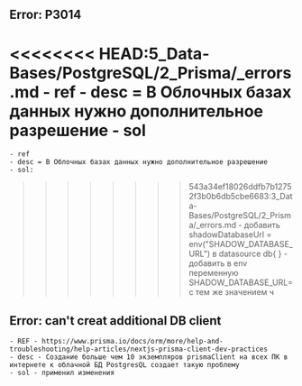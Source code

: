 ## Error: P3014
<<<<<<<< HEAD:5_Data-Bases/PostgreSQL/2_Prisma/_errors.md
	- ref
	- desc = В Облочных базах данных нужно дополнительное разрешение
	- sol
========
    - ref
    - desc = В Облочных базах данных нужно дополнительное разрешение
    - sol:
>>>>>>>> 543a34ef18026ddfb7b12752f3b0b6db5cbe6683:3_Data-Bases/PostgreSQL/2_Prisma/_errors.md
		- добавить shadowDatabaseUrl = env("SHADOW_DATABASE_URL") в datasource db{ }
		- добавить в env переменную SHADOW_DATABASE_URL= с тем же значением ч

## Error: can't creat additional DB client
	- REF - https://www.prisma.io/docs/orm/more/help-and-troubleshooting/help-articles/nextjs-prisma-client-dev-practices
	- desc - Создание больше чем 10 экземпляров prismaClient на всех ПК в интернете к облачной БД PostgresQL создает такую проблему
	- sol - применил изменения